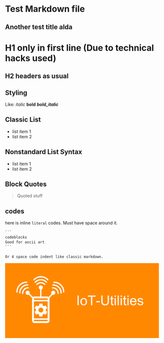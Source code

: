 # Test Markdown file
## Another test title alda

# H1 only in first line (Due to technical hacks used)

## H2 headers as usual

## Styling
Like: *italic* **bold** ***bold_italic***

## Classic List
 - list item 1
 - list item 2

## Nonstandard List Syntax
- list item 1
- list item 2

## Block Quotes
> Quoted stuff

## codes
here is inline `literal` codes. Must have space around it.

    ```
    codeblocks
    Good for ascii art
    ```

    Or 4 space code indent like classic markdown.

![This is an image](https://github.com/FluegelsApps/iot-utilities/raw/documentation-dev/docs/pictures/PlayStoreBanner.png)
